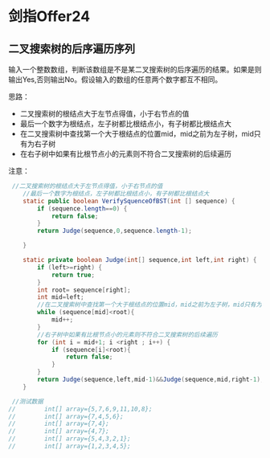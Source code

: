 # 剑指Offer24
## 二叉搜索树的后序遍历序列
输入一个整数数组，判断该数组是不是某二叉搜索树的后序遍历的结果。如果是则输出Yes,否则输出No。假设输入的数组的任意两个数字都互不相同。

思路：
* 二叉搜索树的根结点大于左节点得值，小于右节点的值
* 最后一个数字为根结点，左子树都比根结点小，有子树都比根结点大
* 在二叉搜索树中查找第一个大于根结点的位置mid，mid之前为左子树，mid只有为右子树
* 在右子树中如果有比根节点小的元素则不符合二叉搜索树的后续遍历

注意：

```java
 //二叉搜索树的根结点大于左节点得值，小于右节点的值
    //最后一个数字为根结点，左子树都比根结点小，有子树都比根结点大
    static public boolean VerifySquenceOfBST(int [] sequence) {
        if (sequence.length==0) {
            return false;
        }
        return Judge(sequence,0,sequence.length-1);

    }

    static private boolean Judge(int[] sequence,int left,int right) {
        if (left>=right) {
            return true;
        }
        int root= sequence[right];
        int mid=left;
        //在二叉搜索树中查找第一个大于根结点的位置mid，mid之前为左子树，mid只有为右子树
        while (sequence[mid]<root){
            mid++;
        }
        //右子树中如果有比根节点小的元素则不符合二叉搜索树的后续遍历
        for (int i = mid+1; i <right ; i++) {
            if (sequence[i]<root){
                return false;
            }
        }
        return Judge(sequence,left,mid-1)&&Judge(sequence,mid,right-1);
    }

 //测试数据 
//        int[] array={5,7,6,9,11,10,8};
//        int[] array={7,4,5,6};
//        int[] array={7,4};
//        int[] array={4,7};
//        int[] array={5,4,3,2,1};
//        int[] array={1,2,3,4,5};

```
